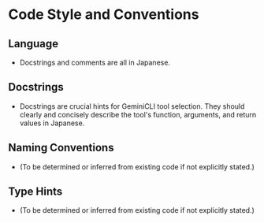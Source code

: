 # Code Style and Conventions

## Language
- Docstrings and comments are all in Japanese.

## Docstrings
- Docstrings are crucial hints for GeminiCLI tool selection. They should clearly and concisely describe the tool's function, arguments, and return values in Japanese.

## Naming Conventions
- (To be determined or inferred from existing code if not explicitly stated.)

## Type Hints
- (To be determined or inferred from existing code if not explicitly stated.)
